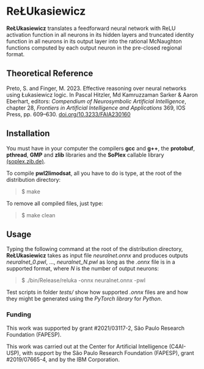 # ReŁUkasiewicz

**ReŁUkasiewicz** translates a feedforward neural network with ReLU activation function in all neurons in its hidden layers and truncated identity function in all neurons in its output layer into the rational McNaughton functions computed by each output neuron in the pre-closed regional format.

## Theoretical Reference

Preto, S. and Finger, M. 2023. Effective reasoning over neural networks using Łukasiewicz logic. In Pascal Hitzler, Md Kamruzzaman Sarker & Aaron Eberhart, editors: *Compendium of Neurosymbolic Artificial Intelligence*, chapter 28, *Frontiers in Artificial Intelligence and Applications* 369, IOS Press, pp. 609–630.
[doi.org/10.3233/FAIA230160](https://doi.org/10.3233/FAIA230160)

## Installation

You must have in your computer the compilers **gcc** and **g++**, the **protobuf**, **pthread**, **GMP** and **zlib** libraries and the **SoPlex** callable library [(soplex.zib.de)](https://soplex.zib.de/).

To compile **pwl2limodsat**, all you have to do is type, at the root of the distribution directory:

> $ make

To remove all compiled files, just type:

> $ make clean

## Usage

Typing the following command at the root of the distribution directory, **ReŁUkasiewicz** takes as input file *neuralnet.onnx* and produces outputs *neuralnet_0.pwl*, ..., *neuralnet_N.pwl* as long as the *.onnx* file is in a supported format, where *N* is the number of output neurons:

> $ ./bin/Release/reluka -onnx neuralnet.onnx -pwl

Test scripts in folder *tests/* show how supported *.onnx* files are and how they might be generated using the *PyTorch library* for *Python*.

### Funding

This work was supported by grant #2021/03117-2, São Paulo Research Foundation (FAPESP).

This work was carried out at the Center for Artificial Intelligence (C4AI-USP), with support by the São Paulo Research Foundation (FAPESP), grant #2019/07665-4, and by the IBM Corporation.
